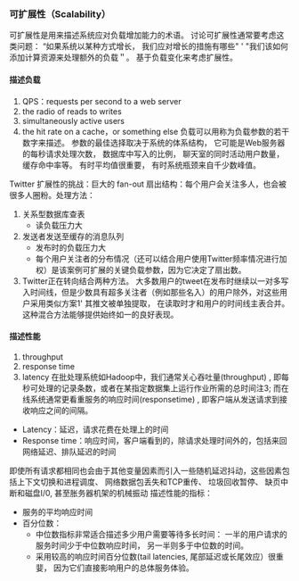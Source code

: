 ### 可扩展性（Scalability）
可扩展性是用来描述系统应对负载增加能力的术语。
讨论可扩展性通常要考虑这类问题： “如果系统以某种方式增长， 我们应对增长的措施有哪些" ' "我们该如何添加计算资源来处理额外的负载＂。
基于负载变化来考虑扩展性。

#### 描述负载
1. QPS：requests per second to a web server
2. the radio of reads to writes
3. simultaneously active users
4. the hit rate on a cache，or something else
负载可以用称为负载参数的若干数字来描述。 参数的最佳选择取决于系统的体系结构， 它可能是Web服务器的每秒请求处理次数， 数据库中写入的比例， 聊天室的同时活动用户数量， 缓存命中率等。 有时平均值很重要， 有时系统瓶颈来自千少数峰值。

Twitter 扩展性的挑战：巨大的 fan-out 扇出结构：每个用户会关注多人，也会被很多人圈粉。处理方法：

1. 关系型数据库查表
   * 读负载压力大
2. 发送者发送至缓存的消息队列
   * 发布时的负载压力大
   * 每个用户关注者的分布情况（还可以结合用户使用Twitter频率情况进行加权）是该案例可扩展的关键负载参数，因为它决定了扇出数。
3. Twitter正在转向结合两种方法。 大多数用户的tweet在发布时继续以一对多写入时间线，但是少数具有超多关注者（例如那些名入）的用户除外，对这些用户采用类似方案1' 其推文被单独提取， 在读取时才和用户的时间线主表合并。 这种混合方法能够提供始终如一的良好表现。
   

#### 描述性能
1. throughput
2. response time
3. latency
在批处理系统如Hadoop中，我们通常关心吞吐量(throughput) , 即每秒可处理的记录条数，或者在某指定数据集上运行作业所需的总时间注3; 而在线系统通常更看重服务的响应时间(responsetime) , 即客户端从发送请求到接收响应之间的间隔。

* Latency：延迟，请求花费在处理上的时间
* Response time：响应时间，客户端看到的，除请求处理时间外的，包括来回网络延迟、排队延迟的时间

即使所有请求都相同也会由于其他变量因素而引入一些随机延迟抖动，这些因素包括上下文切换和进程调度、 网络数据包丢失和TCP重传、 垃圾回收暂停、 缺页中断和磁盘I/0, 甚至胀务器机架的机械振动
描述性能的指标：

* 服务的平均响应时间
* 百分位数：
  * 中位数指标非常适合描述多少用户需要等待多长时间： 一半的用户请求的服务时间少于中位数响应时间， 另一半则多于中位数的时间。
  * 采用较高的响应时间百分位数(tail latencies, 尾部延迟或长尾效应）很重婓， 因为它们直接影响用户的总体服务体验。